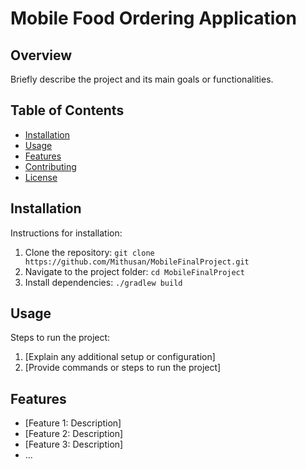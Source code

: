 # Mobile Food Ordering Application

## Overview
Briefly describe the project and its main goals or functionalities.

## Table of Contents
- [Installation](#installation)
- [Usage](#usage)
- [Features](#features)
- [Contributing](#contributing)
- [License](#license)

## Installation
Instructions for installation:
1. Clone the repository: `git clone https://github.com/Mithusan/MobileFinalProject.git`
2. Navigate to the project folder: `cd MobileFinalProject`
3. Install dependencies: `./gradlew build`

## Usage
Steps to run the project:
1. [Explain any additional setup or configuration]
2. [Provide commands or steps to run the project]

## Features
- [Feature 1: Description]
- [Feature 2: Description]
- [Feature 3: Description]
- ...
